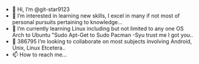 - 👋 Hi, I’m @git-star9123
- 👀 I’m interested in learning new skills, I excel in many if not most of personal pursuits pertaining to knowledge...
- 🌱 I’m currently learning Linux including but not limited to any one OS Arch to Ubuntu "Sudo Apt-Get to Sudo Pacman -Syu trust me I got you..
- 💞️ 386795 I’m looking to collaborate on most subjects involving Android, Unix, Linux Etcetera..
- 📫 How to reach me...

<!---
git-star9123/git-star9123 is a ✨ special ✨ repository because its `README.md` (this file) appears on your GitHub profile.
You can click the Preview link to take a look at your changes.
--->
